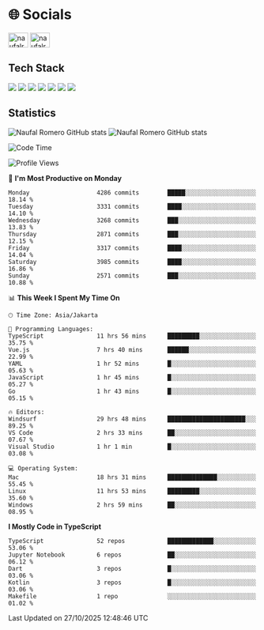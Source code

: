 <h1 align="">🌐 Socials</h1>
<p align="left">
<a href="https://linkedin.com/in/naufal-romero-putra-pratama-9ab816177/" target="blank"><img align="center" src="https://raw.githubusercontent.com/rahuldkjain/github-profile-readme-generator/master/src/images/icons/Social/linked-in-alt.svg" alt="naufalromero" height="30" width="40" /></a>
<a href="https://instagram.com/naufalromero" target="blank"><img align="center" src="https://raw.githubusercontent.com/rahuldkjain/github-profile-readme-generator/master/src/images/icons/Social/instagram.svg" alt="naufalromero" height="30" width="40" /></a>
</p>


<h2 align="">Tech Stack</h2>
<div align="">
  <img src="https://img.shields.io/badge/next.js-000000?style=for-the-badge&logo=nextdotjs&logoColor=white"/>
 <img src="https://img.shields.io/badge/typescript-%23007ACC.svg?style=for-the-badge&logo=typescript&logoColor=white"/>
 <img src="https://img.shields.io/badge/react-%2320232a.svg?style=for-the-badge&logo=react&logoColor=%2361DAFB"/>
 <img src="https://img.shields.io/badge/tailwindcss-%2338B2AC.svg?style=for-the-badge&logo=tailwind-css&logoColor=white"/>
 <img src="https://img.shields.io/badge/Prisma-3982CE?style=for-the-badge&logo=Prisma&logoColor=white"/>
 <img src="https://img.shields.io/badge/javascript-%23323330.svg?style=for-the-badge&logo=javascript&logoColor=%23F7DF1E"/>
 <img src="https://img.shields.io/badge/java-%23ED8B00.svg?style=for-the-badge&logo=openjdk&logoColor=white"/>
</div>


<h2 align="">Statistics</h2>
<div align="">
<img src="https://github-readme-stats-xi-nine-74.vercel.app/api?username=romves&show_icons=true&theme=tokyonight&include_all_commits=true&count_private=true" alt="Naufal Romero GitHub stats"/>
<img src="https://github-readme-stats-xi-nine-74.vercel.app/api/top-langs/?username=romves&theme=tokyonight&hide_border=false&include_all_commits=true&count_private=true&layout=compact" alt="Naufal Romero GitHub stats"/>
</div>

<!--START_SECTION:waka-->
![Code Time](http://img.shields.io/badge/Code%20Time-3%2C044%20hrs%2051%20mins-blue)

![Profile Views](http://img.shields.io/badge/Profile%20Views-0-blue)

📅 **I'm Most Productive on Monday** 

```text
Monday                   4286 commits        █████░░░░░░░░░░░░░░░░░░░░   18.14 % 
Tuesday                  3331 commits        ████░░░░░░░░░░░░░░░░░░░░░   14.10 % 
Wednesday                3268 commits        ███░░░░░░░░░░░░░░░░░░░░░░   13.83 % 
Thursday                 2871 commits        ███░░░░░░░░░░░░░░░░░░░░░░   12.15 % 
Friday                   3317 commits        ████░░░░░░░░░░░░░░░░░░░░░   14.04 % 
Saturday                 3985 commits        ████░░░░░░░░░░░░░░░░░░░░░   16.86 % 
Sunday                   2571 commits        ███░░░░░░░░░░░░░░░░░░░░░░   10.88 % 
```


📊 **This Week I Spent My Time On** 

```text
🕑︎ Time Zone: Asia/Jakarta

💬 Programming Languages: 
TypeScript               11 hrs 56 mins      █████████░░░░░░░░░░░░░░░░   35.75 % 
Vue.js                   7 hrs 40 mins       ██████░░░░░░░░░░░░░░░░░░░   22.99 % 
YAML                     1 hr 52 mins        █░░░░░░░░░░░░░░░░░░░░░░░░   05.63 % 
JavaScript               1 hr 45 mins        █░░░░░░░░░░░░░░░░░░░░░░░░   05.27 % 
Go                       1 hr 43 mins        █░░░░░░░░░░░░░░░░░░░░░░░░   05.15 % 

🔥 Editors: 
Windsurf                 29 hrs 48 mins      ██████████████████████░░░   89.25 % 
VS Code                  2 hrs 33 mins       ██░░░░░░░░░░░░░░░░░░░░░░░   07.67 % 
Visual Studio            1 hr 1 min          █░░░░░░░░░░░░░░░░░░░░░░░░   03.08 % 

💻 Operating System: 
Mac                      18 hrs 31 mins      ██████████████░░░░░░░░░░░   55.45 % 
Linux                    11 hrs 53 mins      █████████░░░░░░░░░░░░░░░░   35.60 % 
Windows                  2 hrs 59 mins       ██░░░░░░░░░░░░░░░░░░░░░░░   08.95 % 
```

**I Mostly Code in TypeScript** 

```text
TypeScript               52 repos            █████████████░░░░░░░░░░░░   53.06 % 
Jupyter Notebook         6 repos             ██░░░░░░░░░░░░░░░░░░░░░░░   06.12 % 
Dart                     3 repos             █░░░░░░░░░░░░░░░░░░░░░░░░   03.06 % 
Kotlin                   3 repos             █░░░░░░░░░░░░░░░░░░░░░░░░   03.06 % 
Makefile                 1 repo              ░░░░░░░░░░░░░░░░░░░░░░░░░   01.02 % 
```




 Last Updated on 27/10/2025 12:48:46 UTC
<!--END_SECTION:waka-->
